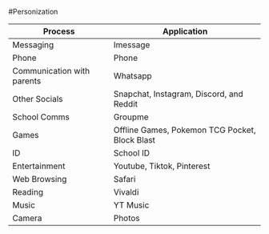  #Personization 

| Process                    | Application                                    |
| -------------------------- | ---------------------------------------------- |
| Messaging                  | Imessage                                       |
| Phone                      | Phone                                          |
| Communication with parents | Whatsapp                                       |
| Other Socials              | Snapchat, Instagram, Discord, and Reddit       |
| School Comms               | Groupme                                        |
| Games                      | Offline Games, Pokemon TCG Pocket, Block Blast |
| ID                         | School ID                                      |
| Entertainment              | Youtube, Tiktok, Pinterest                     |
| Web Browsing               | Safari                                         |
| Reading                    | Vivaldi                                        |
| Music                      | YT Music                                       |
| Camera                     | Photos                                         |
